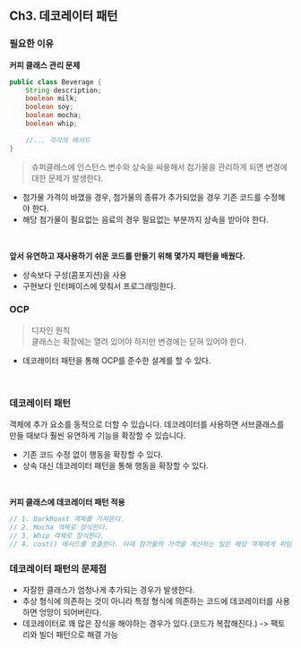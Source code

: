 ## Ch3. 데코레이터 패턴

### 필요한 이유

<strong>커피 클래스 관리 문제</strong>

```java
public class Beverage {
    String description;
    boolean milk;
    boolean soy;
    boolean mocha;
    boolean whip;
    
    //... 각각의 메서드
}
```
> 슈퍼클래스에 인스턴스 변수와 상속을 싸용해서 첨가물을 관리하게 되면 변경에 대한 문제가 발생한다.

- 첨가물 가격이 바꼈을 경우, 첨가물의 종류가 추가되었을 경우 기존 코드를 수정해야 한다.
- 해당 첨가물이 필요없는 음료의 경우 필요없는 부분까지 상속을 받아야 한다.

<br>

<strong>앞서 유연하고 재사용하기 쉬운 코드를 만들기 위해 몇가지 패턴을 배웠다.</strong> <br>

- 상속보다 구성(콤포지션)을 사용 <br>
- 구현보다 인터페이스에 맞춰서 프로그래밍한다.

### OCP

> 디자인 원칙 <br>
> 클래스는 확장에는 열려 있어야 하지만 변경에는 닫혀 있어야 한다.

- 데코레이터 패턴을 통해 OCP를 준수한 설계를 할 수 있다.

<br>


### 데코레이터 패턴

객체에 추가 요소를 동적으로 더할 수 있습니다. 데코레이터를 사용하면 서브클래스를 만들 때보다 훨씬 유연하게 기능을 확장할 수 있습니다.

- 기존 코드 수정 없이 행동을 확장할 수 있다.
- 상속 대신 데코레이터 패턴을 통해 행동을 확장할 수 있다.

<br>

<strong>커피 클래스에 데코레이터 패턴 적용</strong>
```java
// 1. DarkRoast 객체를 가져온다.
// 2. Mocha 객체로 장식한다.
// 3. Whip 객체로 장식한다.
// 4. cost() 메서드를 호출한다. 이때 첨가물의 가격을 계산하는 일은 해당 객체에게 위임한다.
```

### 데코레이터 패턴의 문제점

- 자잘한 클래스가 엄청나게 추가되는 경우가 발생한다.
- 추상 형식에 의존하는 것이 아니라 특정 형식에 의존하는 코드에 데코레이터를 사용하면 엉망이 되어버린다.
- 데코레이터로 꽤 많은 장식을 해야하는 경우가 있다.(코드가 복잡해진다.) -> 팩토리와 빌더 패턴으로 해결 가능